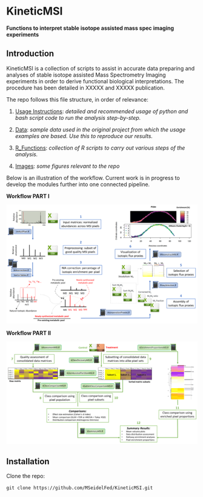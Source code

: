 # KineticMSI
**Functions to interpret stable isotope assisted mass spec imaging experiments**
## Introduction
KineticMSI is a collection of scripts to assist in accurate data preparing and analyses of stable isotope assisted Mass Spectrometry Imaging experiments in order to derive functional biological interpretations. The procedure has been detailed in XXXXX and XXXXX publication.

The repo follows this file structure, in order of relevance:

1. [Usage Instructions](https://github.com/MSeidelFed/KineticMSI/blob/master/USAGE.md): _detailed and recommended usage of python and bash script code to run the analysis step-by-step._
1. [Data](): _sample data used in the original project from which the usage examples are based. Use  this to reproduce our results._
1. [R_Functions](): _collection of R scripts to carry out various steps of the analysis._

1. [Images](): _some figures relevant to the repo_

Below is an illustration of the workflow. Current work is in progress to develop the modules further into one connected pipeline. 

**Workflow PART I**

![Workflow1](images/kineticMSI1.png)

**Workflow PART II**

![Workflow2](images/kineticMSI2.png)


## Installation

Clone the repo:
```
git clone https://github.com/MSeidelFed/KineticMSI.git
```

